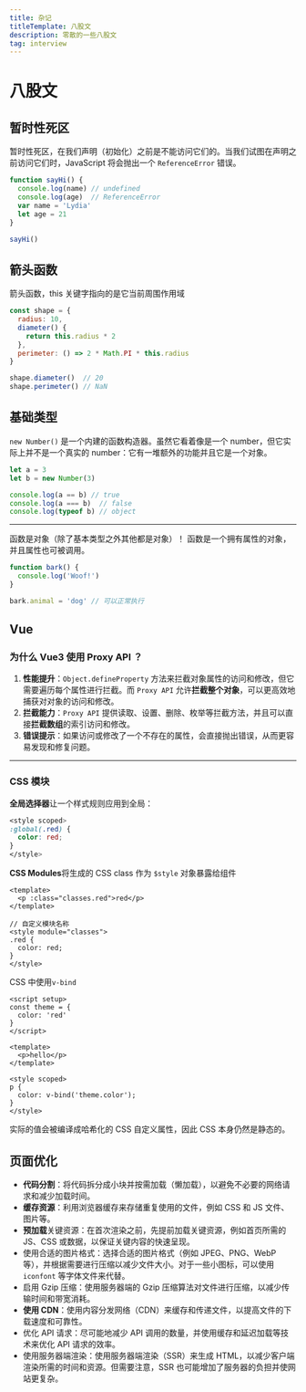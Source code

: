 ```yaml
---
title: 杂记
titleTemplate: 八股文
description: 零散的一些八股文
tag: interview 
---
```


# 八股文

##  暂时性死区

暂时性死区，在我们声明（初始化）之前是不能访问它们的。当我们试图在声明之前访问它们时，JavaScript 将会抛出一个 `ReferenceError` 错误。

```js
function sayHi() {
  console.log(name) // undefined 
  console.log(age)  // ReferenceError
  var name = 'Lydia'
  let age = 21
}

sayHi()
```



## 箭头函数

箭头函数，this 关键字指向的是它当前周围作用域

```js
const shape = {
  radius: 10,
  diameter() {
    return this.radius * 2
  },
  perimeter: () => 2 * Math.PI * this.radius  
}

shape.diameter()  // 20
shape.perimeter() // NaN
```



## 基础类型

`new Number()` 是一个内建的函数构造器。虽然它看着像是一个 number，但它实际上并不是一个真实的 number：它有一堆额外的功能并且它是一个对象。

```js
let a = 3
let b = new Number(3)

console.log(a == b) // true
console.log(a === b)  // false
console.log(typeof b) // object
```
---

函数是对象（除了基本类型之外其他都是对象）！
函数是一个拥有属性的对象，并且属性也可被调用。

```js
function bark() {
  console.log('Woof!')
}

bark.animal = 'dog' // 可以正常执行
```



## Vue

### 为什么 Vue3 使用 Proxy API ？  

1. **性能提升**：`Object.defineProperty` 方法来拦截对象属性的访问和修改，但它需要遍历每个属性进行拦截。而 `Proxy API` 允许**拦截整个对象**，可以更高效地捕获对对象的访问和修改。
2. **拦截能力**：`Proxy API` 提供读取、设置、删除、枚举等拦截方法，并且可以直接**拦截数组**的索引访问和修改。
3. **错误提示**：如果访问或修改了一个不存在的属性，会直接抛出错误，从而更容易发现和修复问题。

----

### CSS 模块

**全局选择器**让一个样式规则应用到全局： 

```scss
<style scoped>
:global(.red) {
  color: red;
}
</style>
```

**CSS Modules**将生成的 CSS class 作为 `$style` 对象暴露给组件

```vue
<template>
  <p :class="classes.red">red</p>
</template>

// 自定义模块名称
<style module="classes">
.red {
  color: red;
}
</style>
```

CSS 中使用`v-bind`

```vue
<script setup>
const theme = {
  color: 'red'
}
</script>

<template>
  <p>hello</p>
</template>

<style scoped>
p {
  color: v-bind('theme.color');
}
</style>
```

实际的值会被编译成哈希化的 CSS 自定义属性，因此 CSS 本身仍然是静态的。



## 页面优化

- **代码分割**：将代码拆分成小块并按需加载（懒加载），以避免不必要的网络请求和减少加载时间。
- **缓存资源**：利用浏览器缓存来存储重复使用的文件，例如 CSS 和 JS 文件、图片等。
- **预加载**关键资源：在首次渲染之前，先提前加载关键资源，例如首页所需的 JS、CSS 或数据，以保证关键内容的快速呈现。
- 使用合适的图片格式：选择合适的图片格式（例如 JPEG、PNG、WebP 等），并根据需要进行压缩以减少文件大小。对于一些小图标，可以使用 `iconfont` 等字体文件来代替。
- 启用 Gzip 压缩：使用服务器端的 Gzip 压缩算法对文件进行压缩，以减少传输时间和带宽消耗。
- **使用 CDN**：使用内容分发网络（CDN）来缓存和传递文件，以提高文件的下载速度和可靠性。
- 优化 API 请求：尽可能地减少 API 调用的数量，并使用缓存和延迟加载等技术来优化 API 请求的效率。
- 使用服务器端渲染：使用服务器端渲染（SSR）来生成 HTML，以减少客户端渲染所需的时间和资源。但需要注意，SSR 也可能增加了服务器的负担并使网站更复杂。

